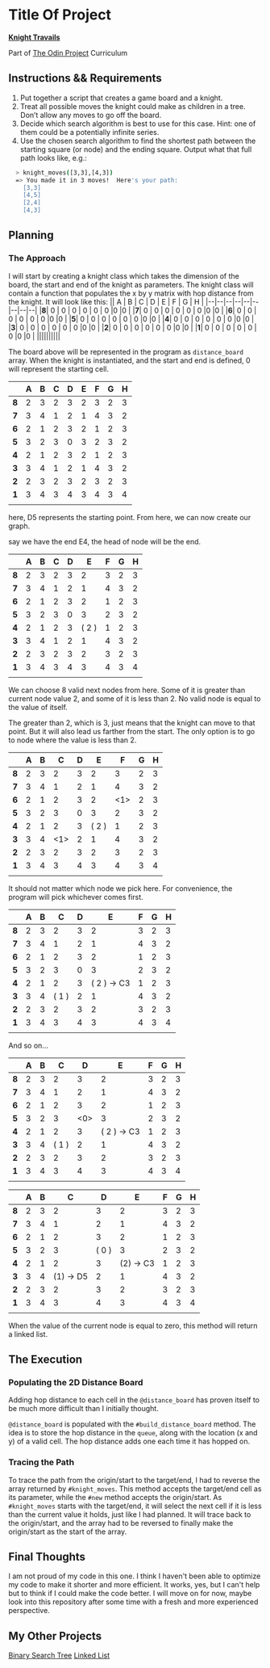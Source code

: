 
# Title Of Project

__[Knight Travails](https://www.theodinproject.com/lessons/ruby-knights-travails)__

Part of [The Odin Project](https://www.theodinproject.com/) Curriculum



## Instructions && Requirements

1.  Put together a script that creates a game board and a knight.
2.  Treat all possible moves the knight could make as children in a tree. Don’t allow any moves to go off the board.
3.  Decide which search algorithm is best to use for this case. Hint: one of them could be a potentially infinite series.
4.  Use the chosen search algorithm to find the shortest path between the starting square (or node) and the ending square. Output what that full path looks like, e.g.:
```bash
  > knight_moves([3,3],[4,3])
  => You made it in 3 moves!  Here's your path:
    [3,3]
    [4,5]
    [2,4]
    [4,3]
```
## Planning
### The Approach
I will start by creating a knight class which takes the dimension of the board, the start and end of the knight as parameters. The knight class will contain a function that populates the x by y matrix with hop distance from the knight. It will look like this:
|| A | B | C | D | E | F | G | H |
|--|--|--|--|--|--|--|--|--|
|**8**| 0 | 0 | 0 | 0 | 0 | 0 |0 |0 |
|**7**| 0 | 0 | 0 | 0 | 0 | 0 |0 |0 |
|**6**| 0 | 0 | 0 | 0 | 0 | 0 |0 |0 |
|**5**| 0 | 0 | 0 | 0 | 0 | 0 |0 |0 |
|**4**| 0 | 0 | 0 | 0 | 0 | 0 |0 |0 |
|**3**| 0 | 0 | 0 | 0 | 0 | 0 |0 |0 |
|**2**| 0 | 0 | 0 | 0 | 0 | 0 |0 |0 |
|**1**| 0 | 0 | 0 | 0 | 0 | 0 |0 |0 |
||||||||||

The board above will be represented in the program as `distance_board` array. When the knight is instantiated, and the start and end is defined, 0 will represent the starting cell.

|| A | B | C | D | E | F | G | H |
|--|--|--|--|--|--|--|--|--|
|**8**| 2 | 3 | 2 | 3 | 2 | 3 | 2 | 3 |
|**7**| 3 | 4 | 1 | 2 | 1 | 4 | 3 | 2 |
|**6**| 2 | 1 | 2 | 3 | 2 | 1 | 2 | 3 |
|**5**| 3 | 2 | 3 | 0 | 3 | 2 | 3 | 2 |
|**4**| 2 | 1 | 2 | 3 | 2 | 1 | 2 | 3 |
|**3**| 3 | 4 | 1 | 2 | 1 | 4 | 3 | 2 |
|**2**| 2 | 3 | 2 | 3 | 2 | 3 | 2 | 3 |
|**1**| 3 | 4 | 3 | 4 | 3 | 4 | 3 | 4 |
||||||||||


here, D5 represents the starting point. From here, we can now create our graph.

say we have the end E4, the head of node will be the end.

|| A | B | C | D | E | F | G | H |
|--|--|--|--|--|--|--|--|--|
|**8**| 2 | 3 | 2 | 3 | 2 | 3 | 2 | 3 |
|**7**| 3 | 4 | 1 | 2 | 1 | 4 | 3 | 2 |
|**6**| 2 | 1 | 2 | 3 | 2 | 1 | 2 | 3 |
|**5**| 3 | 2 | 3 | 0 | 3 | 2 | 3 | 2 |
|**4**| 2 | 1 | 2 | 3 |( 2 )| 1 | 2 | 3 |
|**3**| 3 | 4 | 1 | 2 | 1 | 4 | 3 | 2 |
|**2**| 2 | 3 | 2 | 3 | 2 | 3 | 2 | 3 |
|**1**| 3 | 4 | 3 | 4 | 3 | 4 | 3 | 4 |
||||||||||

We can choose 8 valid next nodes from here. Some of it is greater than current node value 2, and some of it is less than 2. No valid node is equal to the value of itself.

The greater than 2, which is 3, just means that the knight can move to that point. But it will also lead us farther from the start. The only option is to go to node where the value is less than 2.

|| A | B | C | D | E | F | G | H |
|--|--|--|--|--|--|--|--|--|
|**8**| 2 | 3 | 2 | 3 | 2 | 3 | 2 | 3 |
|**7**| 3 | 4 | 1 | 2 | 1 | 4 | 3 | 2 |
|**6**| 2 | 1 | 2 | 3 | 2 | <1> | 2 | 3 |
|**5**| 3 | 2 | 3 | 0 | 3 | 2 | 3 | 2 |
|**4**| 2 | 1 | 2 | 3 |( 2 )| 1 | 2 | 3 |
|**3**| 3 | 4 | <1> | 2 | 1 | 4 | 3 | 2 |
|**2**| 2 | 3 | 2 | 3 | 2 | 3 | 2 | 3 |
|**1**| 3 | 4 | 3 | 4 | 3 | 4 | 3 | 4 |
||||||||||

It should not matter which node we pick here. For convenience, the program will pick whichever comes first.

|| A | B | C | D | E | F | G | H |
|--|--|--|--|--|--|--|--|--|
|**8**| 2 | 3 | 2 | 3 | 2 | 3 | 2 | 3 |
|**7**| 3 | 4 | 1 | 2 | 1 | 4 | 3 | 2 |
|**6**| 2 | 1 | 2 | 3 | 2 | 1 | 2 | 3 |
|**5**| 3 | 2 | 3 | 0 | 3 | 2 | 3 | 2 |
|**4**| 2 | 1 | 2 | 3 |( 2 ) -> C3| 1 | 2 | 3 |
|**3**| 3 | 4 | ( 1 ) | 2 | 1 | 4 | 3 | 2 |
|**2**| 2 | 3 | 2 | 3 | 2 | 3 | 2 | 3 |
|**1**| 3 | 4 | 3 | 4 | 3 | 4 | 3 | 4 |
||||||||||

And so on...

|| A | B | C | D | E | F | G | H |
|--|--|--|--|--|--|--|--|--|
|**8**| 2 | 3 | 2 | 3 | 2 | 3 | 2 | 3 |
|**7**| 3 | 4 | 1 | 2 | 1 | 4 | 3 | 2 |
|**6**| 2 | 1 | 2 | 3 | 2 | 1 | 2 | 3 |
|**5**| 3 | 2 | 3 | <0> | 3 | 2 | 3 | 2 |
|**4**| 2 | 1 | 2 | 3 |( 2 ) -> C3| 1 | 2 | 3 |
|**3**| 3 | 4 | ( 1 ) | 2 | 1 | 4 | 3 | 2 |
|**2**| 2 | 3 | 2 | 3 | 2 | 3 | 2 | 3 |
|**1**| 3 | 4 | 3 | 4 | 3 | 4 | 3 | 4 |
||||||||||

|| A | B | C | D | E | F | G | H |
|--|--|--|--|--|--|--|--|--|
|**8**| 2 | 3 | 2 | 3 | 2 | 3 | 2 | 3 |
|**7**| 3 | 4 | 1 | 2 | 1 | 4 | 3 | 2 |
|**6**| 2 | 1 | 2 | 3 | 2 | 1 | 2 | 3 |
|**5**| 3 | 2 | 3 | ( 0 ) | 3 | 2 | 3 | 2 |
|**4**| 2 | 1 | 2 | 3 |(2) -> C3| 1 | 2 | 3 |
|**3**| 3 | 4 | (1) -> D5 | 2 | 1 | 4 | 3 | 2 |
|**2**| 2 | 3 | 2 | 3 | 2 | 3 | 2 | 3 |
|**1**| 3 | 4 | 3 | 4 | 3 | 4 | 3 | 4 |
||||||||||

When the value of the current node is equal to zero, this method will return a linked list.

## The Execution

### Populating the 2D Distance Board
Adding hop distance to each cell in the `@distance_board` has proven itself to be much more difficult than I initially thought.

`@distance_board` is populated with the `#build_distance_board` method. The idea is to store the hop distance in the `queue`, along with the location (x and y) of a valid cell. The hop distance adds one each time it has hopped on.

### Tracing the Path
To trace the path from the origin/start to the target/end, I had to reverse the array returned by `#knight_moves`. This method accepts the target/end cell as its parameter, while the `#new` method accepts the origin/start. As `#knight_moves` starts with the target/end, it will select the next cell if it is less than the current value it holds, just like I had planned. It will trace back to the origin/start, and the array had to be reversed to finally make the origin/start as the start of the array.

## Final Thoughts

I am not proud of my code in this one. I think I haven't been able to optimize my code to make it shorter and more efficient. It works, yes, but I can't help but to think if I could make the code better. I will move on for now, maybe look into this repository after some time with a fresh and more experienced perspective.

## My Other Projects

[Binary Search Tree](https://github.com/CloudMojos/ruby-binary-search-tree)
[Linked List](https://github.com/CloudMojos/ruby-linked-list)


